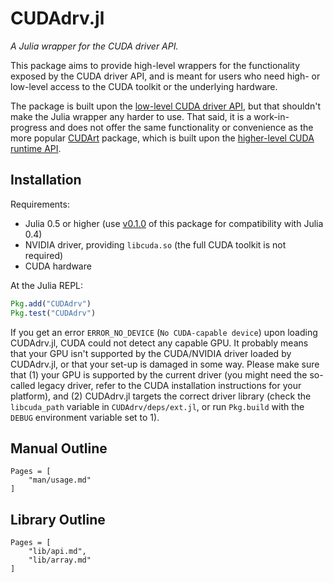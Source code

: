 # CUDAdrv.jl

*A Julia wrapper for the CUDA driver API.*

This package aims to provide high-level wrappers for the functionality exposed by the CUDA
driver API, and is meant for users who need high- or low-level access to the CUDA toolkit or
the underlying hardware.

The package is built upon the [low-level CUDA driver
API](http://docs.nvidia.com/cuda/cuda-driver-api/), but that shouldn't make the Julia
wrapper any harder to use. That said, it is a work-in-progress and does not offer the same
functionality or convenience as the more popular
[CUDArt](https://github.com/JuliaGPU/CUDArt.jl) package, which is built upon the
[higher-level CUDA runtime API](http://docs.nvidia.com/cuda/cuda-runtime-api/).


## Installation

Requirements:

* Julia 0.5 or higher (use
  [v0.1.0](https://github.com/JuliaGPU/CUDAdrv.jl/releases/tag/v0.1.0) of this package
  for compatibility with Julia 0.4)
* NVIDIA driver, providing `libcuda.so` (the full CUDA toolkit is not required)
* CUDA hardware

At the Julia REPL:

```julia
Pkg.add("CUDAdrv")
Pkg.test("CUDAdrv")
```

If you get an error `ERROR_NO_DEVICE` (`No CUDA-capable device`) upon loading CUDAdrv.jl,
CUDA could not detect any capable GPU. It probably means that your GPU isn't supported by
the CUDA/NVIDIA driver loaded by CUDAdrv.jl, or that your set-up is damaged in some way.
Please make sure that (1) your GPU is supported by the current driver (you might need the
so-called legacy driver, refer to the CUDA installation instructions for your platform), and
(2) CUDAdrv.jl targets the correct driver library (check the `libcuda_path` variable in
`CUDAdrv/deps/ext.jl`, or run `Pkg.build` with the `DEBUG` environment variable set to 1).


## Manual Outline

```@contents
Pages = [
    "man/usage.md"
]
```


## Library Outline

```@contents
Pages = [
    "lib/api.md",
    "lib/array.md"
]
```
